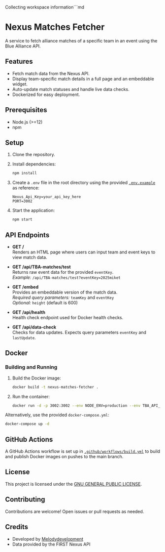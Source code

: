 Collecting workspace information```md
# Nexus Matches Fetcher

A service to fetch alliance matches of a specific team in an event using the Blue Alliance API.

## Features

- Fetch match data from the Nexus API.
- Display team-specific match details in a full page and an embeddable widget.
- Auto-update match statuses and handle live data checks.
- Dockerized for easy deployment.

## Prerequisites

- Node.js (>=12)
- npm

## Setup

1. Clone the repository.
2. Install dependencies:

   ```sh
   npm install
   ```

3. Create a `.env` file in the root directory using the provided [`.env.example`](.env.example) as reference:

   ```env
   Nexus_Api_Key=your_api_key_here
   PORT=3002
   ```

4. Start the application:

   ```sh
   npm start
   ```

## API Endpoints

- **GET /**  
  Renders an HTML page where users can input team and event keys to view match data.

- **GET /api/TBA-matches/test**  
  Returns raw event data for the provided `eventKey`.  
  _Example:_ `/api/TBA-matches/test?eventKey=2025miket`

- **GET /embed**  
  Provides an embeddable version of the match data.  
  _Required query parameters:_ `teamKey` and `eventKey`  
  _Optional:_ `height` (default is 600)

- **GET /api/health**  
  Health check endpoint used for Docker health checks.

- **GET /api/data-check**  
  Checks for data updates. Expects query parameters `eventKey` and `lastUpdate`.

## Docker

### Building and Running

1. Build the Docker image:

   ```sh
   docker build -t nexus-matches-fetcher .
   ```

2. Run the container:

   ```sh
   docker run -d -p 3002:3002 --env NODE_ENV=production --env TBA_API_KEY=your_api_key_here nexus-matches-fetcher
   ```

Alternatively, use the provided `docker-compose.yml`:

   ```sh
   docker-compose up -d
   ```

## GitHub Actions

A GitHub Actions workflow is set up in [`.github/workflows/build.yml`](.github/workflows/build.yml) to build and publish Docker images on pushes to the main branch.

## License

This project is licensed under the [GNU GENERAL PUBLIC LICENSE](LICENSE).

## Contributing

Contributions are welcome! Open issues or pull requests as needed.

## Credits

- Developed by [Melodydevelopment](https://github.com/Melodydevelopment)
- Data provided by the FIRST Nexus API
```